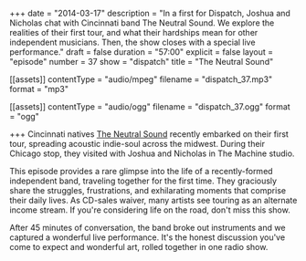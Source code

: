 +++
date = "2014-03-17"
description = "In a first for Dispatch, Joshua and Nicholas chat with Cincinnati band The Neutral Sound. We explore the realities of their first tour, and what their hardships mean for other independent musicians. Then, the show closes with a special live performance."
draft = false
duration = "57:00"
explicit = false
layout = "episode"
number = 37
show = "dispatch"
title = "The Neutral Sound"

[[assets]]
  contentType = "audio/mpeg"
  filename = "dispatch_37.mp3"
  format = "mp3"

[[assets]]
  contentType = "audio/ogg"
  filename = "dispatch_37.ogg"
  format = "ogg"

+++
Cincinnati natives [The Neutral Sound](https://soundcloud.com/theneutralsound) recently embarked on their first tour, spreading acoustic indie-soul across the midwest. During their Chicago stop, they visited with Joshua and Nicholas in The Machine studio.

This episode provides a rare glimpse into the life of a recently-formed independent band, traveling together for the first time. They graciously share the struggles, frustrations, and exhilarating moments that comprise their daily lives. As CD-sales waiver, many artists see touring as an alternate income stream. If you're considering life on the road, don't miss this show.

After 45 minutes of conversation, the band broke out instruments and we captured a wonderful live performance. It's the honest discussion you've come to expect and wonderful art, rolled together in one radio show.